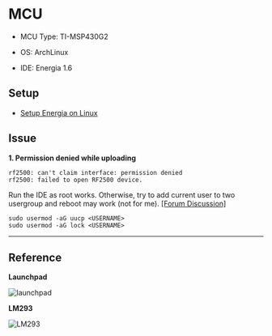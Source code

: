 MCU
===========

- MCU Type: TI-MSP430G2

- OS: ArchLinux

- IDE: Energia 1.6


## Setup

- [Setup Energia on Linux](http://energia.nu/guide/guide_linux/)

## Issue

**1. Permission denied while uploading**

```
rf2500: can't claim interface: permission denied
rf2500: failed to open RF2500 device.
```

Run the IDE as root works. Otherwise, try to add current user to two usergroup and reboot may work (not for me). [[Forum Discussion]](https://bbs.archlinux.org/viewtopic.php?id=122180)

```
sudo usermod -aG uucp <USERNAME>
sudo usermod -aG lock <USERNAME>
```

---

## Reference

**Launchpad**

![launchpad](http://ohecbiy0g.bkt.clouddn.com/kc3c/launchpad.jpg)

**LM293**

![LM293](http://ohecbiy0g.bkt.clouddn.com/kc3c/LM293.png)
